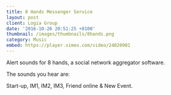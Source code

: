 ```yaml
---
title: 8 Hands Messenger Service
layout: post
client: Logia Group
date: '2016-10-26 20:51:25 +0100'
thumbnail: /images/thumbnails/8hands.png
category: Music
embed: https://player.vimeo.com/video/24020901
---
```

Alert sounds for 8 hands, a social network aggregator software.

The sounds you hear are:

Start-up, IM1, IM2, IM3, Friend online & New Event.

